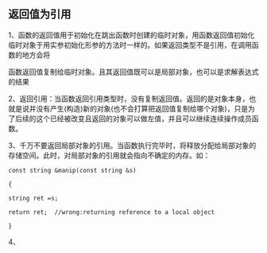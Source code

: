 ## 返回值为引用

1、函数的返回值用于初始化在跳出函数时创建的临时对象，用函数返回值初始化临时对象于用实参初始化形参的方法时一样的。如果返回类型不是引用，在调用函数的地方会将

函数返回值复制给临时对象。且其返回值既可以是局部对象，也可以是求解表达式的结果



2、返回引用：当函数返回引用类型时，没有复制返回值。返回的是对象本身，也就是说并没有产生(构造)新的对象(也不会打算把返回值复制给哪个对象)，只是为了后续的这个已经被改变且返回的对象可以做左值，并且可以继续连续操作成员函数。



3、千万不要返回局部对象的引用。当函数执行完毕时，将释放分配给局部对象的存储空间。此时，对局部对象的引用就会指向不确定的内存。如：

```
const string &manip(const string &s)

{

string ret =s;

return ret;  //wrong:returning reference to a local object

}
```





4、